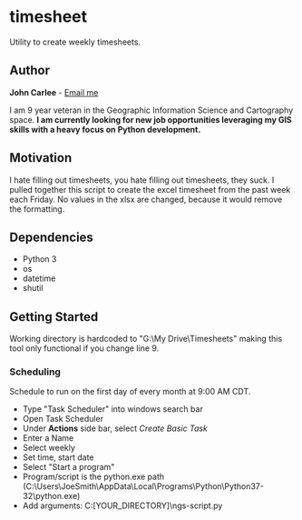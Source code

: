 # timesheet

Utility to create weekly timesheets.


## Author
**John Carlee** - [Email me](mailto:JCarlee@gmail.com)

I am 9 year veteran in the Geographic Information Science and Cartography space. **I am currently looking for new job 
opportunities leveraging my GIS skills with a heavy focus on Python development.**


## Motivation
I hate filling out timesheets, you hate filling out timesheets, they suck. I pulled together this script to create
the excel timesheet from the past week each Friday. No values in the xlsx are changed, because it would remove the
formatting. 



## Dependencies
* Python 3
* os
* datetime
* shutil

## Getting Started
Working directory is hardcoded to "G:\My Drive\Timesheets" making this tool only functional if you change line 9.

### Scheduling

Schedule to run on the first day of every month at 9:00 AM CDT.
* Type "Task Scheduler" into windows search bar
* Open Task Scheduler
* Under **Actions** side bar, select *Create Basic Task*
* Enter a Name
* Select weekly
* Set time, start date
* Select "Start a program"
* Program/script is the python.exe path (C:\Users\JoeSmith\AppData\Local\Programs\Python\Python37-32\python.exe)
* Add arguments: C:\[YOUR_DIRECTORY]\ngs-script.py
